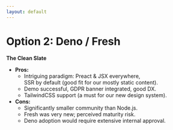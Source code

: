 ```yaml
---
layout: default
---
```


# Option 2: Deno / Fresh

**The Clean Slate**

* **Pros:**
    * Intriguing paradigm: Preact & JSX everywhere, <br>SSR by default (good fit for our mostly static content).
    * Demo successful, GDPR banner integrated, good DX.
    * TailwindCSS support (a must for our new design system).
* **Cons:**
    * Significantly smaller community than Node.js.
    * Fresh was very new; perceived maturity risk.
    * Deno adoption would require extensive internal approval.

<CornerLogo src="/2025-04-23/fresh-logo.svg" alt="Deno/Fresh Logo" height="250px" /> 